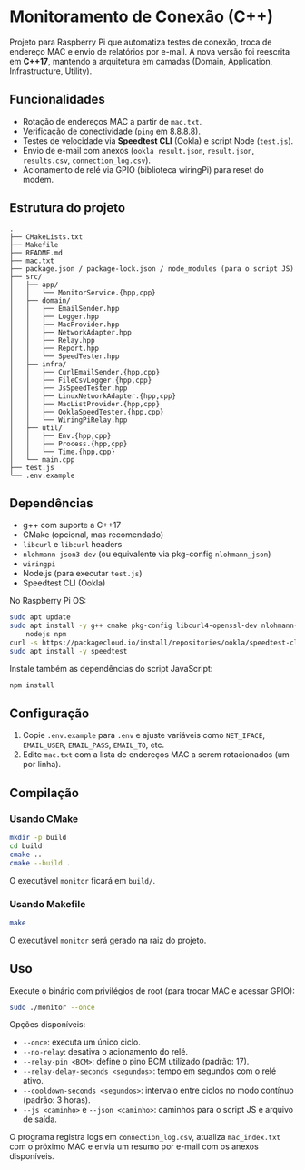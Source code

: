 # Monitoramento de Conexão (C++)

Projeto para Raspberry Pi que automatiza testes de conexão, troca de endereço MAC e envio de relatórios por e-mail. A nova versão foi reescrita em **C++17**, mantendo a arquitetura em camadas (Domain, Application, Infrastructure, Utility).

## Funcionalidades

- Rotação de endereços MAC a partir de `mac.txt`.
- Verificação de conectividade (`ping` em 8.8.8.8).
- Testes de velocidade via **Speedtest CLI** (Ookla) e script Node (`test.js`).
- Envio de e-mail com anexos (`ookla_result.json`, `result.json`, `results.csv`, `connection_log.csv`).
- Acionamento de relé via GPIO (biblioteca wiringPi) para reset do modem.

## Estrutura do projeto

```
.
├── CMakeLists.txt
├── Makefile
├── README.md
├── mac.txt
├── package.json / package-lock.json / node_modules (para o script JS)
├── src/
│   ├── app/
│   │   └── MonitorService.{hpp,cpp}
│   ├── domain/
│   │   ├── EmailSender.hpp
│   │   ├── Logger.hpp
│   │   ├── MacProvider.hpp
│   │   ├── NetworkAdapter.hpp
│   │   ├── Relay.hpp
│   │   ├── Report.hpp
│   │   └── SpeedTester.hpp
│   ├── infra/
│   │   ├── CurlEmailSender.{hpp,cpp}
│   │   ├── FileCsvLogger.{hpp,cpp}
│   │   ├── JsSpeedTester.hpp
│   │   ├── LinuxNetworkAdapter.{hpp,cpp}
│   │   ├── MacListProvider.{hpp,cpp}
│   │   ├── OoklaSpeedTester.{hpp,cpp}
│   │   └── WiringPiRelay.hpp
│   ├── util/
│   │   ├── Env.{hpp,cpp}
│   │   ├── Process.{hpp,cpp}
│   │   └── Time.{hpp,cpp}
│   └── main.cpp
├── test.js
└── .env.example
```

## Dependências

- g++ com suporte a C++17
- CMake (opcional, mas recomendado)
- `libcurl` e `libcurl` headers
- `nlohmann-json3-dev` (ou equivalente via pkg-config `nlohmann_json`)
- `wiringpi`
- Node.js (para executar `test.js`)
- Speedtest CLI (Ookla)

No Raspberry Pi OS:

```bash
sudo apt update
sudo apt install -y g++ cmake pkg-config libcurl4-openssl-dev nlohmann-json3-dev wiringpi \
    nodejs npm
curl -s https://packagecloud.io/install/repositories/ookla/speedtest-cli/script.deb.sh | sudo bash
sudo apt install -y speedtest
```

Instale também as dependências do script JavaScript:

```bash
npm install
```

## Configuração

1. Copie `.env.example` para `.env` e ajuste variáveis como `NET_IFACE`, `EMAIL_USER`, `EMAIL_PASS`, `EMAIL_TO`, etc.
2. Edite `mac.txt` com a lista de endereços MAC a serem rotacionados (um por linha).

## Compilação

### Usando CMake

```bash
mkdir -p build
cd build
cmake ..
cmake --build .
```

O executável `monitor` ficará em `build/`.

### Usando Makefile

```bash
make
```

O executável `monitor` será gerado na raiz do projeto.

## Uso

Execute o binário com privilégios de root (para trocar MAC e acessar GPIO):

```bash
sudo ./monitor --once
```

Opções disponíveis:

- `--once`: executa um único ciclo.
- `--no-relay`: desativa o acionamento do relé.
- `--relay-pin <BCM>`: define o pino BCM utilizado (padrão: 17).
- `--relay-delay-seconds <segundos>`: tempo em segundos com o relé ativo.
- `--cooldown-seconds <segundos>`: intervalo entre ciclos no modo contínuo (padrão: 3 horas).
- `--js <caminho>` e `--json <caminho>`: caminhos para o script JS e arquivo de saída.

O programa registra logs em `connection_log.csv`, atualiza `mac_index.txt` com o próximo MAC e envia um resumo por e-mail com os anexos disponíveis.
